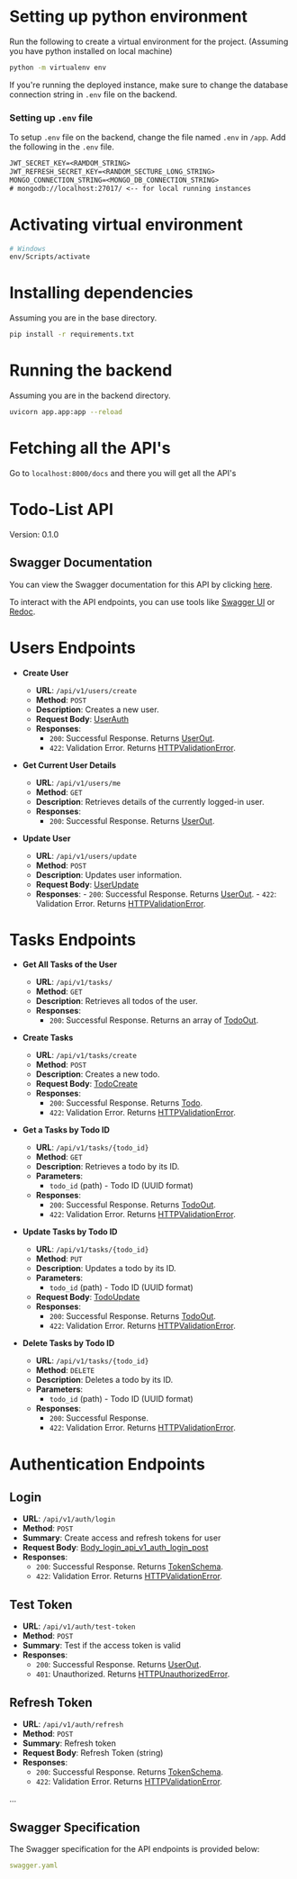 # Setting up python environment

Run the following to create a virtual environment for the project. (Assuming you have python installed on local machine)

```bash
python -m virtualenv env

```

If you're running the deployed instance, make sure to change the database connection string in `.env` file on the backend.

### Setting up `.env` file

To setup `.env` file on the backend, change the file named `.env` in `/app`.
Add the following in the `.env` file.

```txt
JWT_SECRET_KEY=<RAMDOM_STRING>
JWT_REFRESH_SECRET_KEY=<RANDOM_SECTURE_LONG_STRING>
MONGO_CONNECTION_STRING=<MONGO_DB_CONNECTION_STRING>
# mongodb://localhost:27017/ <-- for local running instances
```

# Activating virtual environment

```bash
# Windows
env/Scripts/activate

```

# Installing dependencies

Assuming you are in the base directory.

```bash
pip install -r requirements.txt
```

# Running the backend

Assuming you are in the backend directory.

```bash
uvicorn app.app:app --reload
```

# Fetching all the API's

Go to `localhost:8000/docs` and there you will get all the API's

# Todo-List API

Version: 0.1.0

## Swagger Documentation

You can view the Swagger documentation for this API by clicking [here](./swagger.yaml).

To interact with the API endpoints, you can use tools like [Swagger UI](https://swagger.io/tools/swagger-ui/) or [Redoc](https://redoc.ly/).

# Users Endpoints

- **Create User**

  - **URL**: `/api/v1/users/create`
  - **Method**: `POST`
  - **Description**: Creates a new user.
  - **Request Body**: [UserAuth](#userauth)
  - **Responses**:
    - `200`: Successful Response. Returns [UserOut](#userout).
    - `422`: Validation Error. Returns [HTTPValidationError](#httpvalidationerror).

- **Get Current User Details**

  - **URL**: `/api/v1/users/me`
  - **Method**: `GET`
  - **Description**: Retrieves details of the currently logged-in user.
  - **Responses**:
    - `200`: Successful Response. Returns [UserOut](#userout).

- **Update User**

  - **URL**: `/api/v1/users/update`
  - **Method**: `POST`
  - **Description**: Updates user information.
  - **Request Body**: [UserUpdate](#userupdate)
  - **Responses**: - `200`: Successful Response. Returns [UserOut](#userout). - `422`: Validation Error. Returns [HTTPValidationError](#httpvalidationerror).

# Tasks Endpoints

- **Get All Tasks of the User**

  - **URL**: `/api/v1/tasks/`
  - **Method**: `GET`
  - **Description**: Retrieves all todos of the user.
  - **Responses**:
    - `200`: Successful Response. Returns an array of [TodoOut](#todoout).

- **Create Tasks**

  - **URL**: `/api/v1/tasks/create`
  - **Method**: `POST`
  - **Description**: Creates a new todo.
  - **Request Body**: [TodoCreate](#todocreate)
  - **Responses**:
    - `200`: Successful Response. Returns [Todo](#todo).
    - `422`: Validation Error. Returns [HTTPValidationError](#httpvalidationerror).

- **Get a Tasks by Todo ID**

  - **URL**: `/api/v1/tasks/{todo_id}`
  - **Method**: `GET`
  - **Description**: Retrieves a todo by its ID.
  - **Parameters**:
    - `todo_id` (path) - Todo ID (UUID format)
  - **Responses**:
    - `200`: Successful Response. Returns [TodoOut](#todoout).
    - `422`: Validation Error. Returns [HTTPValidationError](#httpvalidationerror).

- **Update Tasks by Todo ID**

  - **URL**: `/api/v1/tasks/{todo_id}`
  - **Method**: `PUT`
  - **Description**: Updates a todo by its ID.
  - **Parameters**:
    - `todo_id` (path) - Todo ID (UUID format)
  - **Request Body**: [TodoUpdate](#todoupdate)
  - **Responses**:
    - `200`: Successful Response. Returns [TodoOut](#todoout).
    - `422`: Validation Error. Returns [HTTPValidationError](#httpvalidationerror).

- **Delete Tasks by Todo ID**
  - **URL**: `/api/v1/tasks/{todo_id}`
  - **Method**: `DELETE`
  - **Description**: Deletes a todo by its ID.
  - **Parameters**:
    - `todo_id` (path) - Todo ID (UUID format)
  - **Responses**:
    - `200`: Successful Response.
    - `422`: Validation Error. Returns [HTTPValidationError](#httpvalidationerror).

# Authentication Endpoints

## Login

- **URL**: `/api/v1/auth/login`
- **Method**: `POST`
- **Summary**: Create access and refresh tokens for user
- **Request Body**: [Body_login_api_v1_auth_login_post](#body_login_api_v1_auth_login_post)
- **Responses**:
  - `200`: Successful Response. Returns [TokenSchema](#tokenschema).
  - `422`: Validation Error. Returns [HTTPValidationError](#httpvalidationerror).

## Test Token

- **URL**: `/api/v1/auth/test-token`
- **Method**: `POST`
- **Summary**: Test if the access token is valid
- **Responses**:
  - `200`: Successful Response. Returns [UserOut](#userout).
  - `401`: Unauthorized. Returns [HTTPUnauthorizedError](#httpunauthorizederror).

## Refresh Token

- **URL**: `/api/v1/auth/refresh`
- **Method**: `POST`
- **Summary**: Refresh token
- **Request Body**: Refresh Token (string)
- **Responses**:
  - `200`: Successful Response. Returns [TokenSchema](#tokenschema).
  - `422`: Validation Error. Returns [HTTPValidationError](#httpvalidationerror).

...

## Swagger Specification

The Swagger specification for the API endpoints is provided below:

```yaml
swagger.yaml
```

